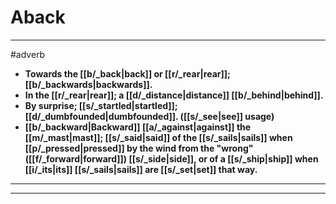 # Aback
---
#adverb
- **Towards the [[b/_back|back]] or [[r/_rear|rear]]; [[b/_backwards|backwards]].**
- **In the [[r/_rear|rear]]; a [[d/_distance|distance]] [[b/_behind|behind]].**
- **By surprise; [[s/_startled|startled]]; [[d/_dumbfounded|dumbfounded]]. ([[s/_see|see]] usage)**
- **[[b/_backward|Backward]] [[a/_against|against]] the [[m/_mast|mast]]; [[s/_said|said]] of the [[s/_sails|sails]] when [[p/_pressed|pressed]] by the wind from the "wrong" ([[f/_forward|forward]]) [[s/_side|side]], or of a [[s/_ship|ship]] when [[i/_its|its]] [[s/_sails|sails]] are [[s/_set|set]] that way.**
---
---
